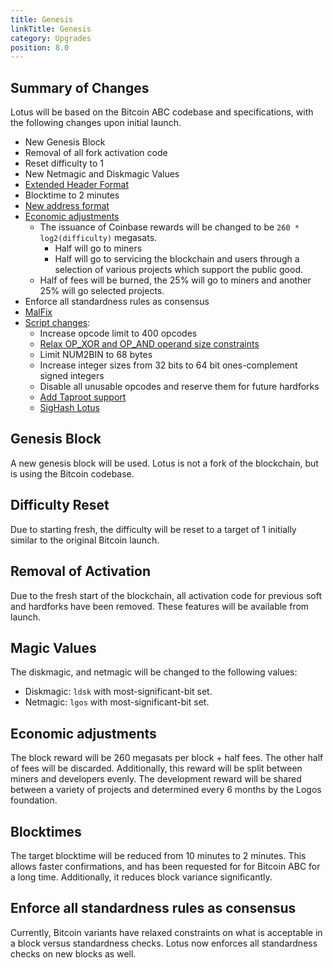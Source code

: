 ```yaml
---
title: Genesis
linkTitle: Genesis
category: Upgrades
position: 8.0
---
```


## Summary of Changes

Lotus will be based on the Bitcoin ABC codebase and specifications, with the following changes upon initial launch.

- New Genesis Block
- Removal of all fork activation code
- Reset difficulty to 1
- New Netmagic and Diskmagic Values
- [Extended Header Format](/docs/specs/blockheader)
- Blocktime to 2 minutes
- [New address format](/docs/specs/addresses)
- [Economic adjustments](/docs/specs/upgrades/genesis#economic-adjustments)
  - The issuance of Coinbase rewards will be changed to be `260 * log2(difficulty)` megasats.
    - Half will go to miners
    - Half will go to servicing the blockchain and users through a selection of various projects which support the
      public good.
  - Half of fees will be burned, the 25% will go to miners and another 25% will go selected projects.
- Enforce all standardness rules as consensus
- [MalFix](/docs/specs/txid)
- [Script changes](/docs/specs/script/intro):
  - Increase opcode limit to 400 opcodes
  - [Relax OP_XOR and OP_AND operand size constraints](/docs/specs/bitcoin-cash/may-2018-reenabled-opcodes#bitwise-logic)
    <!-- - [Add OP_RAWBITSHIFT](/docs/script/opcodes/bitwise#op_rawbitshift)) -->
    <!-- - [Add OP_MULPOW2](/docs/script/opcodes/arithmetic) -->
  - Limit NUM2BIN to 68 bytes
  - Increase integer sizes from 32 bits to 64 bit ones-complement signed integers
  - Disable all unusable opcodes and reserve them for future hardforks
  - [Add Taproot support](/docs/specs/script/taproot)
  - [SigHash Lotus](/docs/specs/sighash/lotus)

## Genesis Block

A new genesis block will be used. Lotus is not a fork of the blockchain, but is using the Bitcoin codebase.

## Difficulty Reset

Due to starting fresh, the difficulty will be reset to a target of 1 initially similar to the original Bitcoin launch.

## Removal of Activation

Due to the fresh start of the blockchain, all activation code for previous soft and hardforks have been removed. These features
will be available from launch.

## Magic Values

The diskmagic, and netmagic will be changed to the following values:

- Diskmagic: `ldsk` with most-significant-bit set.
- Netmagic: `lgos` with most-significant-bit set.

## Economic adjustments

The block reward will be 260 megasats per block + half fees. The other half of fees will be discarded. Additionally, this reward will be split between miners and developers evenly. The development reward will be shared between a variety of projects and determined every 6 months by the Logos foundation.

## Blocktimes

The target blocktime will be reduced from 10 minutes to 2 minutes. This allows faster confirmations, and has been requested for for Bitcoin ABC for a long time. Additionally, it reduces block variance significantly.

## Enforce all standardness rules as consensus

Currently, Bitcoin variants have relaxed constraints on what is acceptable in a block versus standardness checks. Lotus now enforces all standardness checks on new blocks as well.
